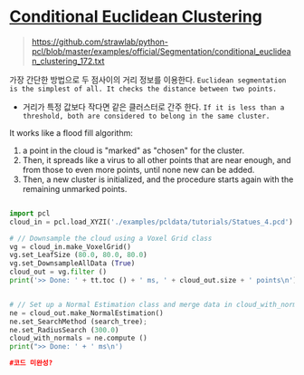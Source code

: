 # [Conditional Euclidean Clustering](http://pointclouds.org/documentation/tutorials/conditional_euclidean_clustering.php#conditional-euclidean-clustering)

> https://github.com/strawlab/python-pcl/blob/master/examples/official/Segmentation/conditional_euclidean_clustering_172.txt


가장 간단한 방법으로 두 점사이의 거리 정보를 이용한다. `Euclidean segmentation is the simplest of all. It checks the distance between two points. `
- 거리가 특정 값보다 작다면 같은 클러스터로 간주 한다. `If it is less than a threshold, both are considered to belong in the same cluster. `

It works like a flood fill algorithm:
1. a point in the cloud is "marked" as "chosen" for the cluster.
2. Then, it spreads like a virus to all other points that are near enough, and from those to even more points, until none new can be added.
3. Then, a new cluster is initialized, and the procedure starts again with the remaining unmarked points.


```python

import pcl
cloud_in = pcl.load_XYZI('./examples/pcldata/tutorials/Statues_4.pcd')

# // Downsample the cloud using a Voxel Grid class
vg = cloud_in.make_VoxelGrid()
vg.set_LeafSize (80.0, 80.0, 80.0)
vg.set_DownsampleAllData (True)
cloud_out = vg.filter ()
print('>> Done: ' + tt.toc () + ' ms, ' + cloud_out.size + ' points\n')


# // Set up a Normal Estimation class and merge data in cloud_with_normals
ne = cloud_out.make_NormalEstimation()
ne.set_SearchMethod (search_tree);
ne.set_RadiusSearch (300.0)
cloud_with_normals = ne.compute ()
print(">> Done: ' + ' ms\n')

#코드 미완성?
```

